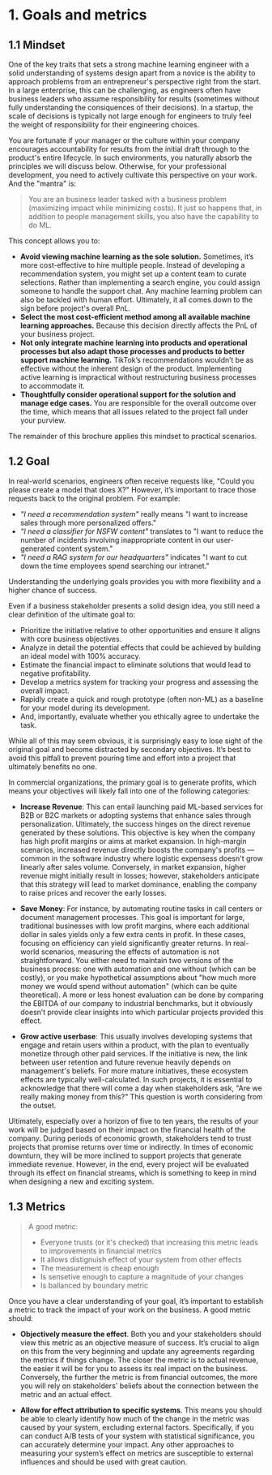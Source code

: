 # 1. Goals and metrics

## 1.1 Mindset

One of the key traits that sets a strong machine learning engineer with a solid understanding of systems design apart from a novice is the ability to approach problems from an entrepreneur's perspective right from the start. In a large enterprise, this can be challenging, as engineers often have business leaders who assume responsibility for results (sometimes without fully understanding the consiquences of their decisions). In a startup, the scale of decisions is typically not large enough for engineers to truly feel the weight of responsibility for their engineering choices.

You are fortunate if your manager or the culture within your company encourages accountability for results from the initial draft through to the product's entire lifecycle. In such environments, you naturally absorb the principles we will discuss below. Otherwise, for your professional development, you need to actively cultivate this perspective on your work. And the "mantra" is:

> You are an business leader tasked with a business problem (maximizing impact while minimizing costs). It just so happens that, in addition to people management skills, you also have the capability to do ML.

This concept allows you to:
- **Avoid viewing machine learning as the sole solution.** Sometimes, it’s more cost-effective to hire multiple people. Instead of developing a recommendation system, you might set up a content team to curate selections. Rather than implementing a search engine, you could assign someone to handle the support chat. Any machine learning problem can also be tackled with human effort. Ultimately, it all comes down to the sign before project's overall PnL.
- **Select the most cost-efficient method among all available machine learning approaches.** Because this decision directly affects the PnL of your business project.
- **Not only integrate machine learning into products and operational processes but also adapt those processes and products to better support machine learning.** TikTok’s recommendations wouldn’t be as effective without the inherent design of the product. Implementing active learning is impractical without restructuring business processes to accommodate it.
- **Thoughtfully consider operational support for the solution and manage edge cases.** You are responsible for the overall outcome over the time, which means that all issues related to the project fall under your purview.

The remainder of this brochure applies this mindset to practical scenarios.

## 1.2 Goal

In real-world scenarios, engineers often receive requests like, "Could you please create a model that does X?" However, it’s important to trace those requests back to the original problem. For example:

- *"I need a recommendation system"* really means "I want to increase sales through more personalized offers."
- *"I need a classifier for NSFW content"* translates to "I want to reduce the number of incidents involving inappropriate content in our user-generated content system."
- *"I need a RAG system for our headquarters"* indicates "I want to cut down the time employees spend searching our intranet."

Understanding the underlying goals provides you with more flexibility and a higher chance of success.

Even if a business stakeholder presents a solid design idea, you still need a clear definition of the ultimate goal to:

- Prioritize the initiative relative to other opportunities and ensure it aligns with core business objectives.
- Analyze in detail the potential effects that could be achieved by building an ideal model with 100% accuracy.
- Estimate the financial impact to eliminate solutions that would lead to negative profitability.
- Develop a metrics system for tracking your progress and assessing the overall impact.
- Rapidly create a quick and rough prototype (often non-ML) as a baseline for your model during its development.
- And, importantly, evaluate whether you ethically agree to undertake the task.

While all of this may seem obvious, it is surprisingly easy to lose sight of the original goal and become distracted by secondary objectives. It’s best to avoid this pitfall to prevent pouring time and effort into a project that ultimately benefits no one. 

In commercial organizations, the primary goal is to generate profits, which means your objectives will likely fall into one of the following categories:

- **Increase Revenue**: This can entail launching paid ML-based services for B2B or B2C markets or adopting systems that enhance sales through personalization. Ultimately, the success hinges on the direct revenue generated by these solutions. This objective is key when the company has high profit margins or aims at market expansion. In high-margin scenarios, increased revenue directly boosts the company's profits — common in the software industry where logistic expensess doesn't grow linearly after sales volume. Conversely, in market expansion, higher revenue might initially result in losses; however, stakeholders anticipate that this strategy will lead to market dominance, enabling the company to raise prices and recover the early losses.

- **Save Money**: For instance, by automating routine tasks in call centers or document management processes. This goal is important for large, traditional businesses with low profit margins, where each additional dollar in sales yields only a few extra cents in profit. In these cases, focusing on efficiency can yield significantly greater returns. In real-world scenarios, measuring the effects of automation is not straightforward. You either need to maintain two versions of the business process: one with automation and one without (which can be costly), or you make hypothetical assumptions about "how much more money we would spend without automation" (which can be quite theoretical). A more or less honest evaluation can be done by comparing the EBITDA of our company to industrial benchmarks, but it obviously doesn’t provide clear insights into which particular projects provided this effect.

- **Grow active userbase**: This usually involves developing systems that engage and retain users within a product, with the plan to eventually monetize through other paid services. If the initiative is new, the link between user retention and future revenue heavily depends on management's beliefs. For more mature initiatives, these ecosystem effects are typically well-calculated. In such projects, it is essential to acknowledge that there will come a day when stakeholders ask, "Are we really making money from this?" This question is worth considering from the outset.

Ultimately, especially over a horizon of five to ten years, the results of your work will be judged based on their impact on the financial health of the company. During periods of economic growth, stakeholders tend to trust projects that promise returns over time or indirectly. In times of economic downturn, they will be more inclined to support projects that generate immediate revenue. However, in the end, every project will be evaluated through its effect on financial streams, which is something to keep in mind when designing a new and exciting system.

## 1.3 Metrics

> A good metric:
> * Everyone trusts (or it's checked) that increasing this metric leads to improvements in financial metrics
> * It allows distignuish effect of your system from other effects
> * The measurement is cheap enough
> * Is sensetive enough to capture a magnitude of your changes
> * Is ballanced by boundary metric


Once you have a clear understanding of your goal, it’s important to establish a metric to track the impact of your work on the business. A good metric should:

* **Objectively measure the effect**. Both you and your stakeholders should view this metric as an objective measure of success. It’s crucial to align on this from the very beginning and update any agreements regarding the metrics if things change. The closer the metric is to actual revenue, the easier it will be for you to assess its real impact on the business. Conversely, the further the metric is from financial outcomes, the more you will rely on stakeholders' beliefs about the connection between the metric and an actual effect.

* **Allow for effect attribution to specific systems**. This means you should be able to clearly identify how much of the change in the metric was caused by your system, excluding external factors. Specifically, if you can conduct A/B tests of your system with statistical significance, you can accurately determine your impact. Any other approaches to measuring your system’s effect on metrics are susceptible to external influences and should be used with great caution.
